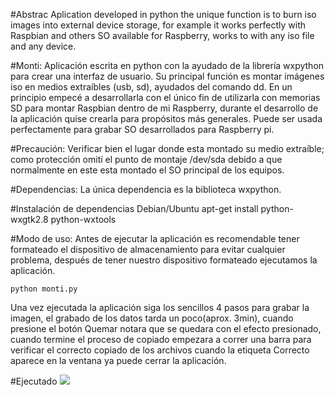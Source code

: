 #Abstrac
Aplication developed in python the unique function is to burn iso images into external device storage, for example it works perfectly with Raspbian and others SO available for Raspberry, works to with any iso file and any device.

#Monti: 
Aplicación escrita en python con la ayudado de la librería wxpython para crear una interfaz de usuario. Su principal función es montar imágenes iso en medios extraíbles (usb, sd), ayudados del comando dd. En un principio empecé a desarrollarla con el único fin de utilizarla con memorias SD para montar Raspbian dentro de mi Raspberry, durante el desarrollo de la aplicación quise crearla para propósitos más generales. Puede ser usada perfectamente para grabar SO desarrollados para Raspberry pi.

#Precaución:
Verificar bien el lugar donde esta montado su medio extraíble; como protección omití el punto de montaje /dev/sda debido a que normalmente en este esta montado el SO principal de los equipos.

#Dependencias:
La única dependencia es la biblioteca wxpython.

#Instalación de dependencias Debian/Ubuntu
	apt-get install python-wxgtk2.8 python-wxtools

#Modo de uso:
Antes de ejecutar la aplicación es recomendable tener formateado el dispositivo de almacenamiento para evitar cualquier problema, después de tener nuestro dispositivo formateado ejecutamos la aplicación.

	python monti.py

Una vez ejecutada la aplicación siga los sencillos 4 pasos para grabar la imagen, el grabado de los datos tarda un poco(aprox. 3min), cuando presione el botón Quemar notara que se quedara con el efecto presionado, cuando termine el proceso de copiado empezara a correr una barra para verificar el correcto copiado de los archivos cuando la etiqueta Correcto aparece en la ventana ya puede cerrar la aplicación.

#Ejecutado
![](https://dl.dropbox.com/u/12001689/montirun.png)
